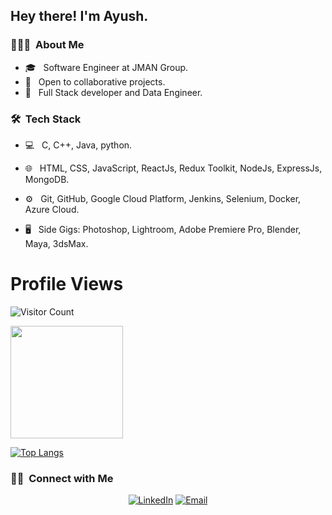 <h2> Hey there! I'm Ayush.</h2>

<h3> 👨🏻‍💻 &nbsp;About Me </h3>

- 🎓 &nbsp; Software Engineer at JMAN Group.
- 🤔 &nbsp; Open to collaborative projects.
- 🌱 &nbsp; Full Stack developer and Data Engineer.


<h3> 🛠 &nbsp;Tech Stack</h3>

- 💻 &nbsp;
  C, C++, Java, python.
- 🌐 &nbsp;
  HTML, CSS, JavaScript, ReactJs, Redux Toolkit, NodeJs, ExpressJs, MongoDB.
- ⚙️ &nbsp;
  Git, GitHub, Google Cloud Platform, Jenkins, Selenium, Docker, Azure Cloud.

- 🖥 &nbsp; Side Gigs:
  Photoshop,
  Lightroom,
  Adobe Premiere Pro,
  Blender,
  Maya,
  3dsMax.

#  **Profile Views**&nbsp;&nbsp;&nbsp;&nbsp;&nbsp;&nbsp;&nbsp;
![Visitor Count](https://profile-counter.glitch.me/{Ayush312003}/count.svg)
<div align="center">
</div>

<a href="https://github.com/ayush312003">
  <img height="180em" src="https://github-readme-stats.vercel.app/api?username=ayush312003&theme=buefy&show_icons=true" />
</a>
<br/>

 [![Top Langs](https://github-readme-stats.vercel.app/api/top-langs/?username=Ayush312003&theme=dark&layout=compact&align=right&width=40%)](https://github.com/Ayush312003/github-readme-stats)

<h3> 🤝🏻 &nbsp;Connect with Me </h3>

<p align="center">
<a href="https://www.linkedin.com/in/ayush-singh-070823238/"><img alt="LinkedIn" src="https://img.shields.io/badge/linkedin-%230077B5.svg?style=for-the-badge&logo=linkedin&logoColor=white"></a>
<a href="mailto:ayushsingh312003@gmail.com"><img alt="Email" src="https://img.shields.io/badge/Gmail-D14836?style=for-the-badge&logo=gmail&logoColor=white"></a>

</p>
